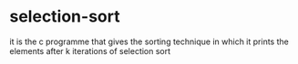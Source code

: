 # selection-sort
it is the c programme that gives the sorting technique in which it  prints the elements after k iterations of selection sort
